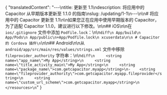 {
  "translatedContent": "---\ntitle: 更新至 1.1\ndescription: 将应用中的 Capacitor 从早期版本更新至 1.1.0 的指南\nslug: /updating/1-1\n---\n\n# 将应用中的 Capacitor 更新至 1.1\n\n如果您正在应用中使用早期版本的 Capacitor，为了适配 Capacitor 1.1.0，建议进行以下修改。\n\n## iOS\n\n在 `ios/.gitignore` 文件中添加 `Podfile.lock`：\n\n```diff\n App/build\n App/Pods\n App/public\n+App/Podfile.lock\n xcuserdata\n\n # Capacitor 的 Cordova 插件\n```\n\n## Android\n\n从 `android/app/src/main/res/values/strings.xml` 文件中移除 `fileprovider_authority` 字符串：\n\n```diff\n     <string name=\"app_name\">My App</string>\n     <string name=\"title_activity_main\">My App</string>\n     <string name=\"package_name\">com.getcapacitor.myapp</string>\n-    <string name=\"fileprovider_authority\">com.getcapacitor.myapp.fileprovider</string>\n     <string name=\"custom_url_scheme\">com.getcapacitor.myapp</string>\n </resources>\n```"
}